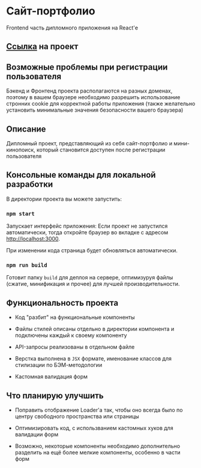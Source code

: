 # Сайт-портфолио
Frontend часть дипломного приложения на React'е

## [Ссылка](https://murzin.ruslan.nomoredomains.rocks/) на проект

## Возможные проблемы при регистрации пользователя
Бэкенд и Фронтенд проекта располагаются на разных доменах, поэтому в вашем браузере необходимо разрешить использование стронних cookie для корректной работы приложения (также желательно установить минимальные значения безопасности вашего браузера)

## Описание
Дипломный проект, представляющий из себя сайт-портфолио и мини-кинопоиск, который становится доступен после регистрации пользователя

## Консольные команды для локальной разработки

В директории проекта вы можете запустить:

### `npm start`

Запускает интерфейс приложения:
Если проект не запустился автоматически, тогда откройте браузер во вкладке с адресом [http://localhost:3000](http://localhost:3000).

При изменении кода страница будет обновляться автоматически.

### `npm run build`

Готовит папку `build` для деплоя на сервере, оптимизуруя файлы (сжатие, минификация и прочее) для лучшей производительности.

## Функциональность проекта

* Код "разбит" на функциональные компоненты

* Файлы стилей описаны отдельно в директории компонента и подключены каждый к своему компоненту

* API-запросы реализованы в отдельном файле

* Верстка выполнена в `JSX` формате, именование классов для стилизации по БЭМ-методологии

* Кастомная валидация форм

## Что планирую улучшить

* Поправить отображение Loader'а так, чтобы оно всегда было по центру свободного пространства или страницы

* Оптимизировать код, с использванием кастомных хуков для валидации форм

* Возможно, некоторые компоненты необходимо дополнительно разделить на ещё более мелкие компоненты, особенно в части форм